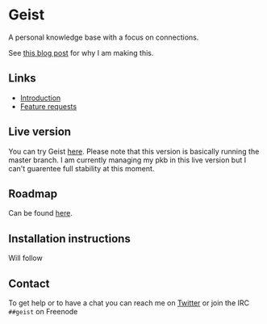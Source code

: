 # Geist
A personal knowledge base with a focus on connections.

See [this blog post](https://medium.com/@bphaakman/building-a-open-source-personal-knowledge-base-45c25f5a4324) for why I am making this.

## Links
* [Introduction](https://medium.com/@bphaakman/building-a-open-source-personal-knowledge-base-45c25f5a4324)
* [Feature requests](https://github.com/bryanph/Geist/issues/57)

## Live version
You can try Geist [here](https://www.geist.fyi). Please note that this version is basically running the master branch. I am currently managing my pkb in this live version but I can't guarentee full stability at this moment.

## Roadmap
Can be found [here](https://github.com/bryanph/Geist/blob/master/meta/roadmaps/2017.md).

## Installation instructions
Will follow

## Contact
To get help or to have a chat you can reach me on [Twitter](https://twitter.com/bphaakman) or join the IRC `##geist` on Freenode

